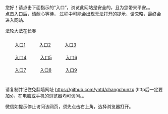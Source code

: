您好！请点击下面指示的“入口”，浏览此网站是安全的，且为您带来平安。。 <br/>
点击入口后，请耐心等待， 过程中可能会出现无法打开的提示，请忽略，最终会进入网站. </br>

法轮大法在长春<br/>
<div style="padding:10px"><a style="margin:20px" target="_blank" href="https://d18nkge61i5r0x.cloudfront.net/2Qpsp?tbdtkhl" id="ccLink1" rel="nofollow">入口1</a> <a target="_blank" style="margin:20px" href="https://d1ho7v8ipyajru.cloudfront.net/2Qpsp?gxhlguj" id="ccLink2" rel="nofollow">入口2</a> <a style="margin:20px" target="_blank" href="https://d12c7gp19kh1rx.cloudfront.net/2Qpsp?xqbzylz" id="ccLink3" rel="nofollow">入口3</a></div>

<div style="padding:10px" ><a style="margin:20px" target="_blank" href="https://d18nkge61i5r0x.cloudfront.net/2Qpsp?tbdtkhl" id="ccLink4" rel="nofollow">入口4</a> <a style="margin:20px" href="https://d1ho7v8ipyajru.cloudfront.net/2Qpsp?gxhlguj" target="_blank" id="ccLink5" rel="nofollow">入口5</a> <a style="margin:20px" href="https://d12c7gp19kh1rx.cloudfront.net/2Qpsp?xqbzylz" target="_blank" id="ccLink6" rel="nofollow">入口6</a></div>

<div style="padding:10px"><a style="margin:20px" target="_blank" href="https://d18nkge61i5r0x.cloudfront.net/2Qpsp?tbdtkhl" id="ccLink7" rel="nofollow">入口7</a> <a style="margin:20px" href="https://d1ho7v8ipyajru.cloudfront.net/2Qpsp?gxhlguj" target="_blank" id="ccLink8" rel="nofollow">入口8</a> <a style="margin:20px" target="_blank" href="https://d12c7gp19kh1rx.cloudfront.net/2Qpsp?xqbzylz" id="ccLink9" rel="nofollow">入口9</a></div>

<br/>



请复制并记住免翻墙网址 https://github.com/yntd/changchunzx (http后一定要加s)，在电脑或手机的浏览器均可访问。。<br/>

微信如提示停止访问该网页，须先点击右上角，选择浏览器打开。

